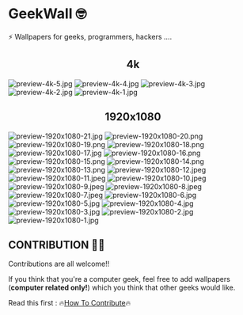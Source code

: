 # GeekWall 🤓
⚡ Wallpapers for geeks, programmers, hackers ....

## <div align="center">4k</div>
![preview-4k-5.jpg](4k/5_4k.jpg?raw=true)
![preview-4k-4.jpg](4k/4_4k.jpg?raw=true)
![preview-4k-3.jpg](4k/3_4k.jpg?raw=true)
![preview-4k-2.jpg](4k/2_4k.jpg?raw=true)
![preview-4k-1.jpg](4k/1_4k.jpg?raw=true)

## <div align="center">1920x1080</div>
![preview-1920x1080-21.jpg](1920x1080/21_1920x1080.jpg?raw=true)
![preview-1920x1080-20.png](1920x1080/20_1920x1080.png?raw=true)
![preview-1920x1080-19.png](1920x1080/19_1920x1080.png?raw=true)
![preview-1920x1080-18.png](1920x1080/18_1920x1080.png?raw=true)
![preview-1920x1080-17.jpg](1920x1080/17_1920x1080.jpg?raw=true)
![preview-1920x1080-16.png](1920x1080/16_1920x1080.png?raw=true)
![preview-1920x1080-15.png](1920x1080/15_1920x1080.png?raw=true)
![preview-1920x1080-14.png](1920x1080/14_1920x1080.png?raw=true)
![preview-1920x1080-13.png](1920x1080/13_1920x1080.png?raw=true)
![preview-1920x1080-12.jpeg](1920x1080/12_1920x1080.jpeg?raw=true)
![preview-1920x1080-11.jpeg](1920x1080/11_1920x1080.jpeg?raw=true)
![preview-1920x1080-10.jpeg](1920x1080/10_1920x1080.jpeg?raw=true)
![preview-1920x1080-9.jpeg](1920x1080/9_1920x1080.jpeg?raw=true)
![preview-1920x1080-8.jpeg](1920x1080/8_1920x1080.jpeg?raw=true)
![preview-1920x1080-7.jpeg](1920x1080/7_1920x1080.jpeg?raw=true)
![preview-1920x1080-6.jpg](1920x1080/6_1920x1080.jpg?raw=true)
![preview-1920x1080-5.jpg](1920x1080/5_1920x1080.jpg?raw=true)
![preview-1920x1080-4.jpg](1920x1080/4_1920x1080.jpg?raw=true)
![preview-1920x1080-3.jpg](1920x1080/3_1920x1080.jpg?raw=true)
![preview-1920x1080-2.jpg](1920x1080/2_1920x1080.jpg?raw=true)
![preview-1920x1080-1.jpg](1920x1080/1_1920x1080.jpg?raw=true)

## CONTRIBUTION 🤝🏼
Contributions are all welcome!!<br>

If you think that you're a computer geek, feel free to add wallpapers (<b>computer related only!</b>) which you think that other geeks would like.

Read this first : 🔥[How To Contribute](./CONTRIBUTION.md)🔥
